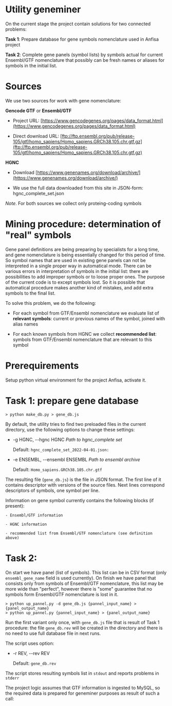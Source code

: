 # Utility geneminer

On the current stage the project contain solutions for two connected problems:

**Task 1**: Prepare database for gene symbols nomenclature used in Anfisa project
    
**Task 2**: Complete gene panels (symbol lists) by symbols actual for current Ensembl/GTF nomenclature that possibly can be fresh names or aliases for symbols in the initial list. 


# Sources
We use two sources for work with gene nomenclature:

**Gencode GTF** or **Ensembl/GTF**
        
* Project URL: [https://www.gencodegenes.org/pages/data_format.html](https://www.gencodegenes.org/pages/data_format.html)

* Direct download URL: [ftp://ftp.ensembl.org/pub/release-105/gtf/homo_sapiens/Homo_sapiens.GRCh38.105.chr.gtf.gz](ftp://ftp.ensembl.org/pub/release-105/gtf/homo_sapiens/Homo_sapiens.GRCh38.105.chr.gtf.gz)

**HGNC**

* Download [https://www.genenames.org/download/archive/](https://www.genenames.org/download/archive/)

* We use the full data downloaded from this site in JSON-form: hgnc_complete_set.json

*Note*. For both sources we collect only proteing-coding symbols 

# Mining procedure: determination of "real" symbols

Gene panel definitions are being preparing by specialists for a long time, and gene nomenclature is being essentially changed for this period of time. So symbol names that are used in existing gene panels can not be interpreted in a single proper way in automatical mode. There can be various errors in interpretation of symbols in the initial list: there are possibilities to add improper symbols or to loose proper ones. The purpose of the current code is to except symbols lost. So it is possible that automatical procedure makes another kind of mistakes, and add extra symbols to the final list.

To solve this problem, we do the following:

* For each symbol from GTF/Ensembl nomenclature we evaluate list of **relevant symbols**: current or previous names of the symbol, joined with alias names

* For each known symbols from HGNC we collect **recommended list**: symbols from GTF/Ensembl nomenclature that are relevant to this symbol

# Prerequirements

Setup python virtual environment for the project Anfisa, activate it.

# Task 1: prepare gene database

    > python make_db.py > gene_db.js

By default, the utility tries to find two preloaded files in the current directory, use the following options to change these settings:
    
 * -g HGNC, --hgnc HGNC  *Path to hgnc_complete set*

     Default: ``hgnc_complete_set_2022-04-01.json:``
 
 * -e ENSEMBL, --ensembl ENSEMBL *Path to ensembl archive*

    Default: ``Homo_sapiens.GRCh38.105.chr.gtf``

The resulting file (``gene_db.js``) is the file in JSON format. The first line of it contains descriptor with versions of the source files. Next lines correspond descriptors of symbols, one symbol per line. 
    
Information on gene symbol currently contains the following blocks (if present):

    - Ensembl/GTF information
    
    - HGNC information
    
    - recommended list from Ensembl/GTF nomenclature (see definition above)
    

# Task 2: 
    
On start we have panel (list of symbols). This list can be in CSV format (only ``ensembl_gene_name`` field is used currently). On finish we have panel that consists only from symbols of Ensembl/GTF nomenclature, this list may be more wide than "perfect", however there is "some" guarantee that no symbols form Ensembl/GTF nomenclature is lost in it.
    
    > python up_pannel.py -d gene_db.js {pannel_input_name} > {panel_output_name}
    > python up_pannel.py {pannel_input_name} > {panel_output_name}

Run the first variant only once, with ``gene_db.js`` file that is result of Task 1 procedure: the file ``gene_db.rev`` will be created in the directory and there is no need to use full database file in next runs.

The script uses option:

 * -r REV, --rev REV
 
    Default: ``gene_db.rev``
    
The script stores resulting symbols list in ``stdout`` and reports problems in ``stderr``
    
The project logic assumes that GTF information is ingested to MySQL, so the required data is prepared for geneminer purposes as result of such a call:

